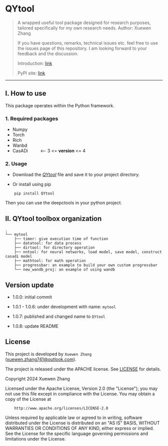 # QYtool

> A wrapped useful tool package designed for research purposes, tailored specifically for my own research needs.
> Author: Xuewen Zhang
>
>If you have questions, remarks, technical issues etc. feel free to use the issues page of this repository. I am looking forward to your feedback and the discussion.
>
> Introduction: [link](https://github.com/QiYuan-Zhang/QYtool)
> 
> PyPI site: [link](https://pypi.org/project/QYtool/)

---


## I. How to use

This package operates within the Python framework.

### 1. Required packages

- Numpy
- Torch
- Rich
- Wanbd
- CasADi &emsp; &emsp;     <-- 3 <= __version__ <= 4


### 2. Usage

- Download the [*QYtool*](https://github.com/QiYuan-Zhang/QYtool/tree/main/src) file and save it to your project directory.

- Or install using pip

```
    pip install QYtool
```
Then you can use the deepctools in your python project.


## II. QYtool toolbox organization
```
. 
└── mytool
    ├── timer: give execution time of function 
    ├── datatool: for data process
    ├── dirtool: for directory operation
    ├── nntool: for neural networks, load model, save model, construct casadi model  
    ├── mathtool: for math operation
    ├── progressbar: an example to build your own custom progressbar
    └── new_wandb_proj: an example of using wandb
```

## Version update

- 1.0.0: initial commit

- 1.0.1 - 1.0.6: under development with name: `mytool`

- 1.0.7: published and changed name to `QYtool`

- 1.0.8: update README

## License

This project is developed by `Xuewen Zhang` (xuewen.zhang741@outlook.com).

The project is released under the APACHE license. See [LICENSE](https://github.com/QiYuan-Zhang/QYtool/blob/main/LICENSE) for details.

Copyright 2024 Xuewen Zhang

Licensed under the Apache License, Version 2.0 (the "License"); you may not use this file except in compliance with the License. You may obtain a copy of the License at
```
    http://www.apache.org/licenses/LICENSE-2.0
```
Unless required by applicable law or agreed to in writing, software distributed under the License is distributed on an "AS IS" BASIS, WITHOUT WARRANTIES OR CONDITIONS OF ANY KIND, either express or implied. See the License for the specific language governing permissions and limitations under the License.